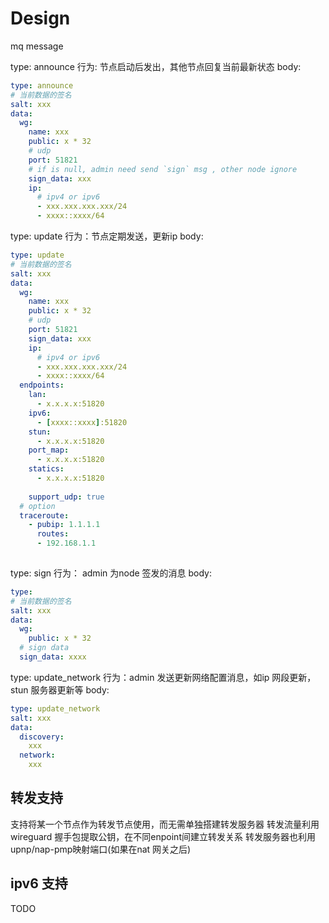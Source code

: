 # Design

mq message 

type: announce
行为: 节点启动后发出，其他节点回复当前最新状态
body:
```yaml
type: announce
# 当前数据的签名
salt: xxx
data:
  wg:
    name: xxx
    public: x * 32
    # udp
    port: 51821
    # if is null, admin need send `sign` msg , other node ignore
    sign_data: xxx
    ip:
      # ipv4 or ipv6
      - xxx.xxx.xxx.xxx/24
      - xxxx::xxxx/64
```


type: update
行为：节点定期发送，更新ip
body:
```yaml
type: update
# 当前数据的签名
salt: xxx
data: 
  wg:
    name: xxx
    public: x * 32
    # udp
    port: 51821
    sign_data: xxx
    ip:
      # ipv4 or ipv6
      - xxx.xxx.xxx.xxx/24
      - xxxx::xxxx/64
  endpoints:
    lan: 
      - x.x.x.x:51820
    ipv6:
      - [xxxx::xxxx]:51820
    stun:
      - x.x.x.x:51820
    port_map:
      - x.x.x.x:51820
    statics:
      - x.x.x.x:51820
    
    support_udp: true
  # option
  traceroute:
    - pubip: 1.1.1.1
      routes:
      - 192.168.1.1
  
```

type: sign
行为： admin 为node 签发的消息
body:
```yaml
type:
# 当前数据的签名
salt: xxx
data:
  wg:
    public: x * 32
  # sign data 
  sign_data: xxxx
```

type: update_network
行为：admin 发送更新网络配置消息，如ip 网段更新，stun 服务器更新等
body:
```yaml
type: update_network
salt: xxx
data:
  discovery:
    xxx
  network:
    xxx

```

## 转发支持

支持将某一个节点作为转发节点使用，而无需单独搭建转发服务器
转发流量利用wireguard 握手包提取公钥，在不同enpoint间建立转发关系
转发服务器也利用upnp/nap-pmp映射端口(如果在nat 网关之后)

## ipv6 支持

TODO
